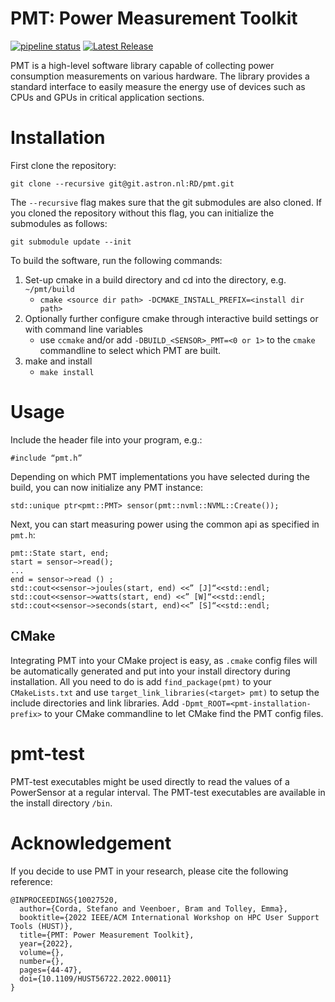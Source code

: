 # PMT: Power Measurement Toolkit 
[![pipeline status](https://git.astron.nl/RD/pmt/badges/master/pipeline.svg)](https://git.astron.nl/RD/pmt/-/commits/master)
[![Latest Release](https://git.astron.nl/RD/pmt/-/badges/release.svg)](https://git.astron.nl/RD/pmt/-/releases)

PMT is a high-level software library capable of collecting power consumption measurements on various hardware. The library provides a standard interface to easily measure the energy use of devices such as CPUs and GPUs in critical application sections.

# Installation
First clone the repository:
```
git clone --recursive git@git.astron.nl:RD/pmt.git
```
The `--recursive` flag makes sure that the git submodules are also cloned. If you cloned the repository without this flag, you can initialize the submodules as follows:
```
git submodule update --init
```
To build the software, run the following commands:
1. Set-up cmake in a build directory and cd into the directory, e.g. `~/pmt/build`
     * `cmake <source dir path> -DCMAKE_INSTALL_PREFIX=<install dir path>`
2. Optionally further configure cmake through interactive build settings or with command line variables
     * use `ccmake` and/or add `-DBUILD_<SENSOR>_PMT=<0 or 1>` to the `cmake` commandline to select which PMT are built.
3. make and install
     * `make install`

# Usage
Include the header file into your program, e.g.:
```
#include “pmt.h”
```
Depending on which PMT implementations you have selected during the build, you can now initialize
any PMT instance:
```
std::unique ptr<pmt::PMT> sensor(pmt::nvml::NVML::Create());
```
Next, you can start measuring power using the common api as specified in `pmt.h`:
```
pmt::State start, end;
start = sensor−>read();
...
end = sensor−>read () ;
std::cout<<sensor−>joules(start, end) <<” [J]“<<std::endl;
std::cout<<sensor−>watts(start, end) <<” [W]“<<std::endl;
std::cout<<sensor−>seconds(start, end)<<” [S]“<<std::endl;
```

## CMake
Integrating PMT into your CMake project is easy, as `.cmake` config files will
be automatically generated and put into your install directory during installation.
All you need to do is  add `find_package(pmt)` to your `CMakeLists.txt`
and use `target_link_libraries(<target> pmt)` to setup the include directories
and link libraries. Add `-Dpmt_ROOT=<pmt-installation-prefix>` to your CMake
commandline to let CMake find the PMT config files.

# pmt-test
PMT-test executables might be used directly to read the values of a PowerSensor at a regular interval. The PMT-test executables are available in the install directory `/bin`.

# Acknowledgement
If you decide to use PMT in your research, please cite the following reference:

```
@INPROCEEDINGS{10027520,
  author={Corda, Stefano and Veenboer, Bram and Tolley, Emma},
  booktitle={2022 IEEE/ACM International Workshop on HPC User Support Tools (HUST)}, 
  title={PMT: Power Measurement Toolkit}, 
  year={2022},
  volume={},
  number={},
  pages={44-47},
  doi={10.1109/HUST56722.2022.00011}
}
```
